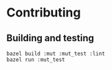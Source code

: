 # Contributing

## Building and testing
``` shell
bazel build :mut :mut_test :lint
bazel run :mut_test
```
